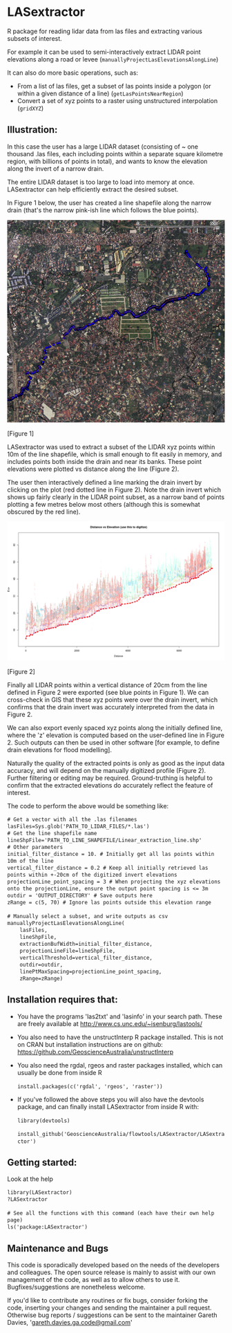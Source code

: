 LASextractor
============

R package for reading lidar data from las files and extracting various subsets
of interest.

For example it can be used to semi-interactively extract LIDAR point elevations
along a road or levee (``manuallyProjectLasElevationsAlongLine``)

It can also do more basic operations, such as:
- From a list of las files, get a subset of las points inside a polygon (or within a given distance of a line) (``getLasPointsNearRegion``)
- Convert a set of xyz points to a raster using unstructured interpolation (``gridXYZ``)

Illustration:
-------------
In this case the user has a large LIDAR dataset (consisting of ~ one thousand
.las files, each including points within a separate square kilometre region,
with billions of points in total), and wants to know the elevation along the
invert of a narrow drain. 

The entire LIDAR dataset is too large to load into memory at once.
LASextractor can help efficiently extract the desired subset.

In Figure 1 below, the user has created a line shapefile along the narrow drain
(that's the narrow pink-ish line which follows the blue points). 

![planview](Drain_GIS_Planview.png?raw=true)

[Figure 1]

LASextractor was used to extract a subset of the LIDAR xyz points within 10m of
the line shapefile, which is small enough to fit easily in memory, and includes
points both inside the drain and near its banks. These point elevations were
plotted vs distance along the line (Figure 2). 

The user then interactively defined a line marking the drain invert by clicking
on the plot (red dotted line in Figure 2). Note the drain invert which shows up
fairly clearly in the LIDAR point subset, as a narrow band of points plotting a
few metres below most others (although this is somewhat obscured by the red
line).  

![profile](Drain_bedProfile.png?raw=true)

[Figure 2]

Finally all LIDAR points within a vertical distance of 20cm from the line
defined in Figure 2 were exported (see blue points in Figure 1). We can
cross-check in GIS that these xyz points were over the drain invert, which
confirms that the drain invert was accurately interpreted from the data in
Figure 2. 

We can also export evenly spaced xyz points along the initially defined line,
where the 'z' elevation is computed based on the user-defined line in Figure 2.
Such outputs can then be used in other software [for example, to define drain
elevations for flood modelling].

Naturally the quality of the extracted points is only as good as the input data
accuracy, and will depend on the manually digitized profile (Figure 2). Further
filtering or editing may be required.  Ground-truthing is helpful to confirm
that the extracted elevations do accurately reflect the feature of interest.

The code to perform the above would be something like:

    # Get a vector with all the .las filenames
    lasFiles=Sys.glob('PATH_TO_LIDAR_FILES/*.las')
    # Get the line shapefile name
    lineShpFile='PATH_TO_LINE_SHAPEFILE/Linear_extraction_line.shp'
    # Other parameters
    initial_filter_distance = 10. # Initially get all las points within 10m of the line
    vertical_filter_distance = 0.2 # Keep all initially retrieved las points within +-20cm of the digitized invert elevations
    projectionLine_point_spacing = 3 # When projecting the xyz elevations onto the projectionLine, ensure the output point spacing is <= 3m   
    outdir = 'OUTPUT_DIRECTORY' # Save outputs here
    zRange = c(5, 70) # Ignore las points outside this elevation range
    
    # Manually select a subset, and write outputs as csv
    manuallyProjectLasElevationsAlongLine(
        lasFiles, 
        lineShpFile, 
        extractionBufWidth=initial_filter_distance,
        projectionLineFile=lineShpFile, 
        verticalThreshold=vertical_filter_distance,
        outdir=outdir, 
        linePtMaxSpacing=projectionLine_point_spacing,
        zRange=zRange)

Installation requires that:
---------------------------

- You have the programs 'las2txt' and 'lasinfo' in your search path. These are freely available at
http://www.cs.unc.edu/~isenburg/lastools/ 

- You also need to have the unstructInterp R package installed. This is not on
  CRAN but installation instructions are on github:
https://github.com/GeoscienceAustralia/unstructInterp

- You also need the rgdal, rgeos and raster packages installed, which can usually be done from inside R

    ``install.packages(c('rgdal', 'rgeos', 'raster'))``

- If you've followed the above steps you will also have the devtools package,
  and can finally install LASextractor from inside R with:

    ``library(devtools)``

    ``install_github('GeoscienceAustralia/flowtools/LASextractor/LASextractor')``

Getting started:
----------------
Look at the help
    
    library(LASextractor)
    ?LASextractor

    # See all the functions with this command (each have their own help page)
    ls('package:LASextractor')

Maintenance and Bugs
---------------------
This code is sporadically developed based on the needs of the developers and
colleagues. The open source release is mainly to assist with our own management
of the code, as well as to allow others to use it. Bugfixes/suggestions are
nonetheless welcome. 


If you'd like to contribute any routines or fix bugs, consider forking the
code, inserting your changes and sending the maintainer a pull request.
Otherwise bug reports / suggestions can be sent to the maintainer Gareth
Davies, 'gareth.davies.ga.code@gmail.com' 

